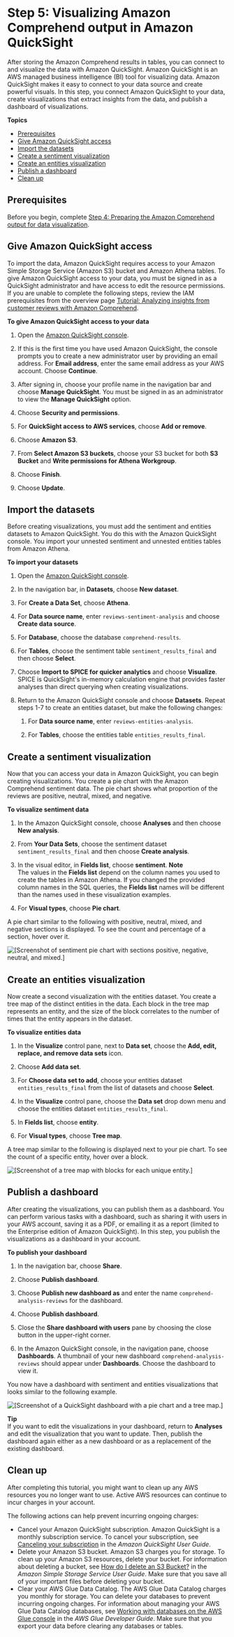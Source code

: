 # Step 5: Visualizing Amazon Comprehend output in Amazon QuickSight<a name="tutorial-reviews-visualize"></a>

After storing the Amazon Comprehend results in tables, you can connect to and visualize the data with Amazon QuickSight\. Amazon QuickSight is an AWS managed business intelligence \(BI\) tool for visualizing data\. Amazon QuickSight makes it easy to connect to your data source and create powerful visuals\. In this step, you connect Amazon QuickSight to your data, create visualizations that extract insights from the data, and publish a dashboard of visualizations\.

**Topics**
+ [Prerequisites](#tutorial-reviews-visualize-prereqs)
+ [Give Amazon QuickSight access](#tutorial-reviews-visualize-access)
+ [Import the datasets](#tutorial-reviews-visualize-import)
+ [Create a sentiment visualization](#tutorial-reviews-visualize-sentiment)
+ [Create an entities visualization](#tutorial-reviews-visualize-entities)
+ [Publish a dashboard](#tutorial-reviews-visualize-dashboard)
+ [Clean up](#tutorial-reviews-visualize-clean)

## Prerequisites<a name="tutorial-reviews-visualize-prereqs"></a>

Before you begin, complete [Step 4: Preparing the Amazon Comprehend output for data visualization](tutorial-reviews-tables.md)\.

## Give Amazon QuickSight access<a name="tutorial-reviews-visualize-access"></a>

To import the data, Amazon QuickSight requires access to your Amazon Simple Storage Service \(Amazon S3\) bucket and Amazon Athena tables\. To give Amazon QuickSight access to your data, you must be signed in as a QuickSight administrator and have access to edit the resource permissions\. If you are unable to complete the following steps, review the IAM prerequisites from the overview page [Tutorial: Analyzing insights from customer reviews with Amazon Comprehend](tutorial-reviews.md)\.

**To give Amazon QuickSight access to your data**

1. Open the [Amazon QuickSight console](https://quicksight.aws.amazon.com/sn/start)\.

1. If this is the first time you have used Amazon QuickSight, the console prompts you to create a new administrator user by providing an email address\. For **Email address**, enter the same email address as your AWS account\. Choose **Continue**\.

1. After signing in, choose your profile name in the navigation bar and choose **Manage QuickSight**\. You must be signed in as an administrator to view the **Manage QuickSight** option\.

1. Choose **Security and permissions**\.

1. For **QuickSight access to AWS services**, choose **Add or remove**\.

1. Choose **Amazon S3**\.

1. From **Select Amazon S3 buckets**, choose your S3 bucket for both **S3 Bucket** and **Write permissions for Athena Workgroup**\.

1. Choose **Finish**\.

1. Choose **Update**\.

## Import the datasets<a name="tutorial-reviews-visualize-import"></a>

Before creating visualizations, you must add the sentiment and entities datasets to Amazon QuickSight\. You do this with the Amazon QuickSight console\. You import your unnested sentiment and unnested entities tables from Amazon Athena\.

**To import your datasets**

1. Open the [Amazon QuickSight console](https://quicksight.aws.amazon.com/sn/start)\.

1. In the navigation bar, in **Datasets**, choose **New dataset**\.

1. For **Create a Data Set**, choose **Athena**\.

1. For **Data source name**, enter `reviews-sentiment-analysis` and choose **Create data source**\.

1. For **Database**, choose the database `comprehend-results`\.

1. For **Tables**, choose the sentiment table `sentiment_results_final` and then choose **Select**\.

1. Choose **Import to SPICE for quicker analytics** and choose **Visualize**\. SPICE is QuickSight's in\-memory calculation engine that provides faster analyses than direct querying when creating visualizations\.

1. Return to the Amazon QuickSight console and choose **Datasets**\. Repeat steps 1\-7 to create an entities dataset, but make the following changes:

   1. For **Data source name**, enter `reviews-entities-analysis`\.

   1. For **Tables**, choose the entities table `entities_results_final`\.

## Create a sentiment visualization<a name="tutorial-reviews-visualize-sentiment"></a>

Now that you can access your data in Amazon QuickSight, you can begin creating visualizations\. You create a pie chart with the Amazon Comprehend sentiment data\. The pie chart shows what proportion of the reviews are positive, neutral, mixed, and negative\.

**To visualize sentiment data**

1. In the Amazon QuickSight console, choose **Analyses** and then choose **New analysis**\.

1. From **Your Data Sets**, choose the sentiment dataset `sentiment_results_final` and then choose **Create analysis**\.

1. In the visual editor, in **Fields list**, choose **sentiment**\.
**Note**  
The values in the **Fields list** depend on the column names you used to create the tables in Amazon Athena\. If you changed the provided column names in the SQL queries, the **Fields list** names will be different than the names used in these visualization examples\.

1. For **Visual types**, choose **Pie chart**\.

A pie chart similar to the following with positive, neutral, mixed, and negative sections is displayed\. To see the count and percentage of a section, hover over it\. 

![\[Screenshot of sentiment pie chart with sections positive, negative, neutral, and mixed.\]](http://docs.aws.amazon.com/comprehend/latest/dg/images/tutorial-reviews-pie.png)

## Create an entities visualization<a name="tutorial-reviews-visualize-entities"></a>

Now create a second visualization with the entities dataset\. You create a tree map of the distinct entities in the data\. Each block in the tree map represents an entity, and the size of the block correlates to the number of times that the entity appears in the dataset\.

**To visualize entities data**

1. In the **Visualize** control pane, next to **Data set**, choose the **Add, edit, replace, and remove data sets** icon\.

1. Choose **Add data set**\.

1. For **Choose data set to add**, choose your entities dataset `entities_results_final` from the list of datasets and choose **Select**\.

1. In the **Visualize** control pane, choose the **Data set** drop down menu and choose the entities dataset `entities_results_final`\.

1. In **Fields list**, choose **entity**\.

1. For **Visual types**, choose **Tree map**\.

A tree map similar to the following is displayed next to your pie chart\. To see the count of a specific entity, hover over a block\.

![\[Screenshot of a tree map with blocks for each unique entity.\]](http://docs.aws.amazon.com/comprehend/latest/dg/images/tutorial-reviews-tree.png)

## Publish a dashboard<a name="tutorial-reviews-visualize-dashboard"></a>

After creating the visualizations, you can publish them as a dashboard\. You can perform various tasks with a dashboard, such as sharing it with users in your AWS account, saving it as a PDF, or emailing it as a report \(limited to the Enterprise edition of Amazon QuickSight\)\. In this step, you publish the visualizations as a dashboard in your account\.

**To publish your dashboard**

1. In the navigation bar, choose **Share**\.

1. Choose **Publish dashboard**\.

1. Choose **Publish new dashboard as** and enter the name `comprehend-analysis-reviews` for the dashboard\.

1. Choose **Publish dashboard**\.

1. Close the **Share dashboard with users** pane by choosing the close button in the upper\-right corner\.

1. In the Amazon QuickSight console, in the navigation pane, choose **Dashboards**\. A thumbnail of your new dashboard `comprehend-analysis-reviews` should appear under **Dashboards**\. Choose the dashboard to view it\.

You now have a dashboard with sentiment and entities visualizations that looks similar to the following example\.

![\[Screenshot of a QuickSight dashboard with a pie chart and a tree map.\]](http://docs.aws.amazon.com/comprehend/latest/dg/images/tutorial-reviews-dashboard.png)

**Tip**  
 If you want to edit the visualizations in your dashboard, return to **Analyses** and edit the visualization that you want to update\. Then, publish the dashboard again either as a new dashboard or as a replacement of the existing dashboard\. 

## Clean up<a name="tutorial-reviews-visualize-clean"></a>

After completing this tutorial, you might want to clean up any AWS resources you no longer want to use\. Active AWS resources can continue to incur charges in your account\.

The following actions can help prevent incurring ongoing charges:
+ Cancel your Amazon QuickSight subscription\. Amazon QuickSight is a monthly subscription service\. To cancel your subscription, see [Canceling your subscription](https://docs.aws.amazon.com/quicksight/latest/user/closing-account.html) in the *Amazon QuickSight User Guide*\.
+ Delete your Amazon S3 bucket\. Amazon S3 charges you for storage\. To clean up your Amazon S3 resources, delete your bucket\. For information about deleting a bucket, see [How do I delete an S3 Bucket?](https://docs.aws.amazon.com/AmazonS3/latest/user-guide/delete-bucket.html) in the *Amazon Simple Storage Service User Guide*\. Make sure that you save all of your important files before deleting your bucket\.
+ Clear your AWS Glue Data Catalog\. The AWS Glue Data Catalog charges you monthly for storage\. You can delete your databases to prevent incurring ongoing charges\. For information about managing your AWS Glue Data Catalog databases, see [Working with databases on the AWS Glue console](https://docs.aws.amazon.com/glue/latest/dg/console-databases.html) in the *AWS Glue Developer Guide*\. Make sure that you export your data before clearing any databases or tables\.